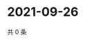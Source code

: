 # 2021-09-26

共 0 条

<!-- BEGIN -->
<!-- 最后更新时间 Sun Sep 26 2021 18:15:54 GMT+0800 (China Standard Time) -->

<!-- END -->
